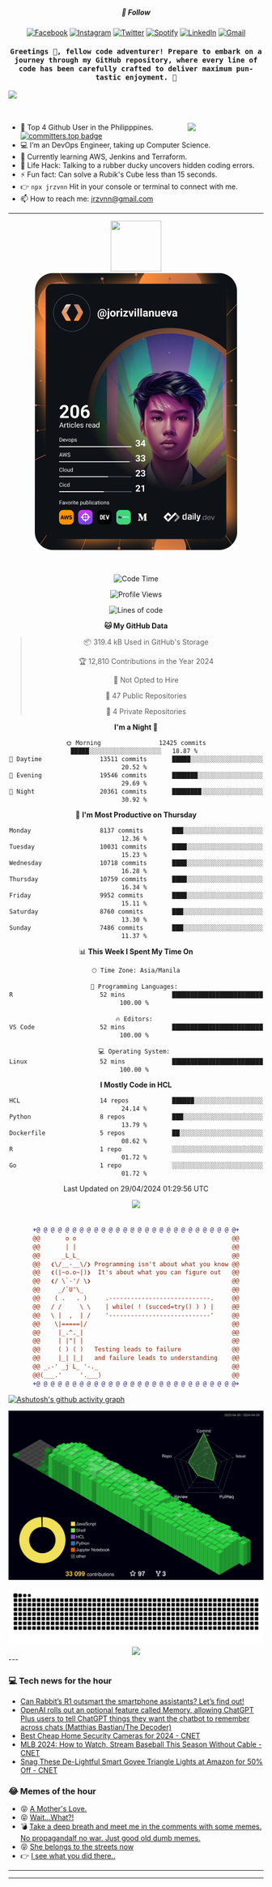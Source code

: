 <h5 align="center">💬 Follow</h5>
<div align="center">

[![Facebook](https://img.shields.io/badge/Facebook-%231877F2.svg?style=for-the-badge&logo=Facebook&logoColor=white)](https://www.facebook.com/Horisyo/)
[![Instagram](https://img.shields.io/badge/Instagram-%23E4405F.svg?style=for-the-badge&logo=Instagram&logoColor=white)](https://www.instagram.com/jrzvnn_/)
[![Twitter](https://img.shields.io/badge/Twitter-%231DA1F2.svg?style=for-the-badge&logo=Twitter&logoColor=white)](https://twitter.com/jrz_studies)
[![Spotify](https://img.shields.io/badge/Spotify-%231ED760.svg?style=for-the-badge&logo=Spotify&logoColor=white)](https://open.spotify.com/user/217td4qrc6mzqjodfalmzjpdi?si=b93099b9078c4ccb)
[![LinkedIn](https://img.shields.io/badge/LinkedIn-%230077B5.svg?style=for-the-badge&logo=LinkedIn&logoColor=white)](https://www.linkedin.com/in/jrz-vnn/)
[![Gmail](https://img.shields.io/badge/Gmail-D14836?style=for-the-badge&logo=gmail&logoColor=white)](mailto:jrzvnn@gmail.com)

</div>
<h4 align="center"><samp>Greetings 👋, fellow code adventurer! Prepare to embark on a journey through my GitHub repository, where every line of code has been carefully crafted to deliver maximum pun-tastic enjoyment. 🚀 </samp></h4>

<!--horizontal divider(gradiant)-->
<img src="https://user-images.githubusercontent.com/73097560/115834477-dbab4500-a447-11eb-908a-139a6edaec5c.gif">

&nbsp; 

<img align='right' src='https://github.com/Rishit-dagli/Rishit-dagli/blob/master/images/octocat-anime.gif' width='150"'>

- 🚀 Top 4 Github User in the Philipppines. [![committers.top badge](https://user-badge.committers.top/philippines/jrzvnn.svg)](https://user-badge.committers.top/philippines/USERNAME)
- 💻 I’m an DevOps Engineer, taking up Computer Science.
- 🤖 Currently learning AWS, Jenkins and Terraform.
- 🎯 Life Hack: Talking to a rubber ducky uncovers hidden coding errors.
- ⚡ Fun fact: Can solve a Rubik's Cube less than 15 seconds.
- 👉 `npx jrzvnn` Hit in your console or terminal to connect with me.
- 📫 How to reach me: jrzvnn@gmail.com

---

<!--🖼️OCTOCAT-->
<p align="center">

<img src="https://media.giphy.com/media/IP7sarl7C5lSFCw9rG/giphy.gif"  width="100px" height="100px">
<br />
<a href="https://app.daily.dev/jorizvillanueva"><img src="https://github.com/jrzvnn/jrzvnn/blob/main/devcard.svg" width="400" alt="Joriz Dev Card"/></a>
</p>

<br />
<div align="center">

<!--START_SECTION:waka-->
![Code Time](http://img.shields.io/badge/Code%20Time-250%20hrs%2055%20mins-blue)

![Profile Views](http://img.shields.io/badge/Profile%20Views-136-blue)

![Lines of code](https://img.shields.io/badge/From%20Hello%20World%20I%27ve%20Written-1.6%20million%20lines%20of%20code-blue)

**🐱 My GitHub Data** 

> 📦 319.4 kB Used in GitHub's Storage 
 > 
> 🏆 12,810 Contributions in the Year 2024
 > 
> 🚫 Not Opted to Hire
 > 
> 📜 47 Public Repositories 
 > 
> 🔑 4 Private Repositories 
 > 
**I'm a Night 🦉** 

```text
🌞 Morning                12425 commits       █████░░░░░░░░░░░░░░░░░░░░   18.87 % 
🌆 Daytime                13511 commits       █████░░░░░░░░░░░░░░░░░░░░   20.52 % 
🌃 Evening                19546 commits       ███████░░░░░░░░░░░░░░░░░░   29.69 % 
🌙 Night                  20361 commits       ████████░░░░░░░░░░░░░░░░░   30.92 % 
```
📅 **I'm Most Productive on Thursday** 

```text
Monday                   8137 commits        ███░░░░░░░░░░░░░░░░░░░░░░   12.36 % 
Tuesday                  10031 commits       ████░░░░░░░░░░░░░░░░░░░░░   15.23 % 
Wednesday                10718 commits       ████░░░░░░░░░░░░░░░░░░░░░   16.28 % 
Thursday                 10759 commits       ████░░░░░░░░░░░░░░░░░░░░░   16.34 % 
Friday                   9952 commits        ████░░░░░░░░░░░░░░░░░░░░░   15.11 % 
Saturday                 8760 commits        ███░░░░░░░░░░░░░░░░░░░░░░   13.30 % 
Sunday                   7486 commits        ███░░░░░░░░░░░░░░░░░░░░░░   11.37 % 
```


📊 **This Week I Spent My Time On** 

```text
🕑︎ Time Zone: Asia/Manila

💬 Programming Languages: 
R                        52 mins             █████████████████████████   100.00 % 

🔥 Editors: 
VS Code                  52 mins             █████████████████████████   100.00 % 

💻 Operating System: 
Linux                    52 mins             █████████████████████████   100.00 % 
```

**I Mostly Code in HCL** 

```text
HCL                      14 repos            ██████░░░░░░░░░░░░░░░░░░░   24.14 % 
Python                   8 repos             ███░░░░░░░░░░░░░░░░░░░░░░   13.79 % 
Dockerfile               5 repos             ██░░░░░░░░░░░░░░░░░░░░░░░   08.62 % 
R                        1 repo              ░░░░░░░░░░░░░░░░░░░░░░░░░   01.72 % 
Go                       1 repo              ░░░░░░░░░░░░░░░░░░░░░░░░░   01.72 % 
```




 Last Updated on 29/04/2024 01:29:56 UTC
<!--END_SECTION:waka-->

<img src="https://wakatime.com/share/@jrzvnn/70a4618c-7cd9-4016-b7b9-eabe75c837ee.svg">

<br />
<br />

```diff
+@ @ @ @ @ @ @ @ @ @ @ @ @ @ @ @ @ @ @ @ @ @ @ @ @ @ @ @+
@@       o o                                           @@
@@       | |                                           @@
@@      _L_L_                                          @@
@@   ❮\/__-__\/❯ Programming isn't about what you know @@
@@   ❮(|~o.o~|)❯  It's about what you can figure out   @@
@@   ❮/ \`-'/ \❯                                       @@
@@     _/`U'\_                                         @@
@@    ( .   . )     .----------------------------.     @@
@@   / /     \ \    | while( ! (succed=try() ) ) |     @@
@@   \ |  ,  | /    '----------------------------'     @@
@@    \|=====|/                                        @@
@@     |_.^._|                                         @@
@@     | |"| |                                         @@
@@     ( ) ( )   Testing leads to failure              @@
@@     |_| |_|   and failure leads to understanding    @@
@@ _.-' _j L_ '-._                                     @@
@@(___.'     '.___)                                    @@
+@ @ @ @ @ @ @ @ @ @ @ @ @ @ @ @ @ @ @ @ @ @ @ @ @ @ @ @+

```

</div>




[![Ashutosh's github activity graph](https://github-readme-activity-graph.vercel.app/graph?username=jrzvnn&theme=github-compact)](https://github.com/ashutosh00710/github-readme-activity-graph)


![svg](profile-3d-contrib/profile-night-green.svg)

<div align="center">
<img src="https://github.com/jrzvnn/jrzvnn/blob/output/github-snake-dark.svg">
</div>

<div align=center>
<img align=center src=https://metrics.lecoq.io/jrzvnn?template=classic&isocalendar=1&languages=1&achievements=1&base=header%2C%20activity%2C%20community%2C%20repositories%2C%20metadata&base.indepth=false&base.hireable=false&base.skip=false&isocalendar=false&isocalendar.duration=full-year&languages=false&languages.limit=8&languages.threshold=0%25&languages.other=false&languages.colors=github&languages.sections=most-used&languages.indepth=false&languages.analysis.timeout=15&languages.analysis.timeout.repositories=7.5&languages.categories=markup%2C%20programming&languages.recent.categories=markup%2C%20programming&languages.recent.load=300&languages.recent.days=14&achievements=false&achievements.threshold=C&achievements.secrets=true&achievements.display=detailed&achievements.limit=0&config.timezone=Asia%2FManila)
</div>
<div align="left">
---

### 💻 Tech news for the hour

<!-- TECH:START -->
 - [Can Rabbit’s R1 outsmart the smartphone assistants? Let’s find out!](https://www.theverge.com/2024/4/29/24144290/rabbit-r1-google-assistant-siri-voice-ai-assistant)
 - [OpenAI rolls out an optional feature called Memory, allowing ChatGPT Plus users to tell ChatGPT things they want the chatbot to remember across chats &lpar;Matthias Bastian/The Decoder&rpar;](http://www.techmeme.com/240429/p22#a240429p22)
 - [Best Cheap Home Security Cameras for 2024     - CNET](https://www.cnet.com/home/security/best-cheap-home-security-cameras/#ftag=CAD590a51e)
 - [MLB 2024: How to Watch, Stream Baseball This Season Without Cable     - CNET](https://www.cnet.com/culture/sports/mlb-2024-how-to-watch-stream-baseball-this-season-without-cable/#ftag=CAD590a51e)
 - [Snag These De-Lightful Smart Govee Triangle Lights at Amazon for 50% Off     - CNET](https://www.cnet.com/deals/snag-these-de-lightful-smart-govee-triangle-lights-at-amazon-for-50-off/#ftag=CAD590a51e)<!-- TECH:END -->

### 😂 Memes of the hour

<!-- MEMES:START -->
 - 😝 [A Mother&#39;s Love.](http://9gag.com/gag/aNDeP4A)
 - 😝 [Wait...What?!](http://9gag.com/gag/aKGz7wb)
 - 💣 [Take a deep breath and meet me in the comments with some memes. No propagandalf no war. Just good old dumb memes.](http://9gag.com/gag/a1mARd2)
 - 😝 [She belongs to the streets now](http://9gag.com/gag/avy0AYq)
 - 👉 [I see what you did there..](http://9gag.com/gag/a34YRzQ)<!-- MEMES:END -->

---

---
